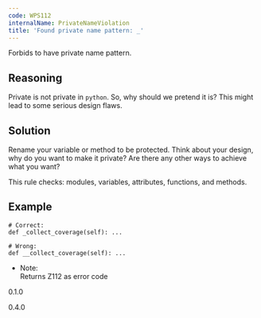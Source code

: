 ```yaml
---
code: WPS112
internalName: PrivateNameViolation
title: 'Found private name pattern: _'
---
```


Forbids to have private name pattern.

## Reasoning
Private is not private in `python`. So, why should we pretend it is?
This might lead to some serious design flaws.

## Solution
Rename your variable or method to be protected. Think about your
design, why do you want to make it private? Are there any other ways
to achieve what you want?

This rule checks: modules, variables, attributes, functions, and
methods.

## Example

    # Correct:
    def _collect_coverage(self): ...
    
    # Wrong:
    def __collect_coverage(self): ...

  - Note:  
    Returns Z112 as error code

<div class="versionadded">

0.1.0

</div>

<div class="versionchanged">

0.4.0

</div>